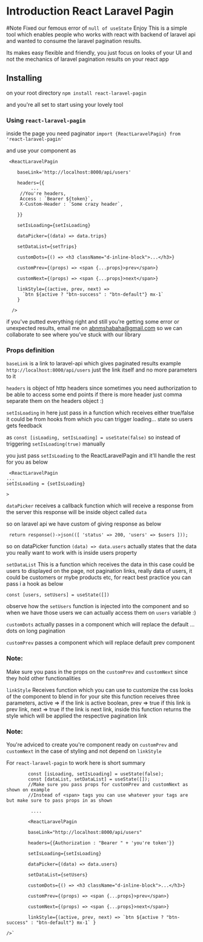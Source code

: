 # Introduction React Laravel Pagin

#Note Fixed our femous error of `null of useState` Enjoy
This is a simple tool which enables people who works with react with backend of laravel api and wanted to consume the laravel pagination results.

Its makes easy flexible and friendly, you just focus on looks of your UI and not the mechanics of laravel pagination results on your react app

## Installing

on your root directory
`npm install react-laravel-pagin`

and you're all set to start using your lovely tool

### Using `react-laravel-pagin`

inside the page you need paginator
`import {ReactLaravelPagin} from 'react-laravel-pagin'`

and use your component as

     <ReactLaravelPagin

        baseLink='http://localhost:8000/api/users'

        headers={{
             ...
         //You're headers,
         Access : `Bearer ${token}`,
         X-Custom-Header : `Some crazy header`,

        }}

        setIsLoading={setIsLoading}

        dataPicker={(data) => data.trips}

        setDataList={setTrips}

        customDots={() => <h3 className="d-inline-block">...</h3>}

        customPrev={(props) => <span {...props}>prev</span>}

        customNext={(props) => <span {...props}>next</span>}

        linkStyle={(active, prev, next) =>
          `btn ${active ? "btn-success" : "btn-default"} mx-1`
        }

      />

if you've putted everything right and still you're getting some error or unexpected results, email me on abnmshabaha@gmail.com
so we can collaborate to see where you've stuck with our library

### Props definition

`baseLink` is a link to laravel-api which gives paginated results example `http://localhost:8000/api/users` just the link itself and no more parameters to it

`headers` is object of http headers since sometimes you need authorization to be able to access some end points
if there is more header just comma separate them on the headers object :)

`setIsLoading` in here just pass in a function which receives either true/false it could be from hooks from which you can trigger loading... state so users gets feedback

as `const [isLoading, setIsLoading] = useState(false)` so instead of triggering `setIsLoading(true)` manually

you just pass `setIsLoading` to the ReactLaravelPagin and it'll handle the rest for you as below

     <ReactLaravelPagin
    ...
    setIsLoading = {setIsLoading}

    >

`dataPicker` receives a callback function which will receive a response from the server this response will be inside object called `data`

so on laravel api we have custom of giving response as below

` return response()->json(([ 'status' => 200, 'users' => $users ]));`

so on dataPicker function `(data) => data.users` actually states that the data you really want to work with is inside users property

`setDataList` This is a function which receives the data in this case could be users to displayed on the page, not pagination links, really data of users, it could be customers or mybe products etc, for react best practice you can pass i a hook as below

`const [users, setUsers] = useState([])`

observe how the `setUsers` function is injected into the component and so when we have those users we can actually access them on `users` variable :)

`customDots` actually passes in a component which will replace the default ... dots on long pagination

`customPrev` passes a component which will replace default prev component

### Note:

Make sure you pass in the props on the `customPrev` and `customNext` since they hold other functionalities

`linkStyle` Receives function which you can use to customize the css looks of the component to blend in for your site
this function receives three parameters, active => if the link is active boolean, prev => true if this link is prev link, next => true if the link is next link,
inside this function returns the style which will be applied the respective pagination link

### Note:

You're adviced to create you're component ready on `customPrev` and `customNext` in the case of styling and not depend on `linkStyle`

For `react-laravel-pagin` to work here is short summary

            const [isLoading, setIsLoading] = useState(false);
            const [dataList, setDataList] = useState([]);
            //Make sure you pass props for customPrev and customNext as shown on example
            //Instead of <span> tags you can use whatever your tags are but make sure to pass props in as shown

             ....

            <ReactLaravelPagin

            baseLink="http://localhost:8000/api/users"

            headers={{Authorization : "Bearer " + 'you're token'}}

            setIsLoading={setIsLoading}

            dataPicker={(data) => data.users}

            setDataList={setUsers}

            customDots={() => <h3 className="d-inline-block">...</h3>}

            customPrev={(props) => <span {...props}>prev</span>}

            customNext={(props) => <span {...props}>next</span>}

            linkStyle={(active, prev, next) => `btn ${active ? "btn-success" : "btn-default"} mx-1` }

    />`
